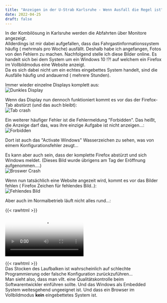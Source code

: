 ```yaml
---
title: "Anzeigen in der U-Strab Karlsruhe - Wenn Ausfall die Regel ist"
date: 2022-04-25
draft: false
---
```

In der Kombilösung in Karlsruhe werden die Abfahrten über Monitore angezeigt.  
Allderdings ist mir dabei aufgefallen, dass das Fahrgastinformationssystem häufig ( mehrmals pro Woche) ausfällt.
Deshalb  habe ich angefangen, Fotos von den Fehlern zu machen.
Nachfolgend stelle ich diese Bilder online.
Es handelt sich bei dem System um ein Windows 10 !?! auf welchem ein Firefox im Vollbildmodus eine Website anzeigt.  
Da es sich dabei nicht um ein echtes eingebettes System handelt, sind die Ausfälle häufig und andauernd ( mehrere Stunden).  

Immer wieder einzelne Displays komplett aus:  
![Dunkles Display](anzeigen/Fehlendes_Bild.jpg)  
  
Wenn das Display nun dennoch funktioniert kommt es vor das der Firefox-Tab abstürzt (und das auch bleibt):  
![Tab crash](/anzeigen/Tab_Crashed.jpg)  
  

Ein weiterer häufiger Fehler ist die Fehlermeldung "Forbidden". Das heißt, die Anzeige darf das, was ihre einzige Aufgabe ist nicht anzeigen...:  
![Forbidden](/anzeigen/Activate_Windows.jpg)  
  


Dort ist auch das "Activate Windows" Wasserzeichen zu sehen, was von eimem Konfigurationsfehler zeugt...  
  
     

Es kann aber auch sein, dass der komplette Firefox abstürzt und sich Windows meldet. (Dieses Bild wurde übrigens am Tag der Eröffnung aufgenommen....)  
![Broswer Crash](/anzeigen/Minidump.jpg)  
  
    
Wenn nun tatsächlich eine Website angezeit wird, kommt es vor das Bilder fehlen ( Firefox Zeichen für fehlendes Bild..):  
![Fehlendes Bild](/anzeigen/Fehlendes_Bild.jpg)  
  

Aber auch im Normalbetrieb läuft nicht alles rund...:
  
    

{{< rawhtml >}}

  <video controls="true" style="width:50%;" allowfullscreen="false" poster="/anzeige/stottern.jpg">
    <source src="/anzeigen/stottern.mp4" type="video/mp4">
  </video>

{{< rawhtml >}}  
Das Stocken des Laufbalken ist wahrscheinlich auf schlechte Programmierung oder falsche Konfiguration zurückzuführen...  
Man sieht also, dass man vllt. eine Qualitätskontrolle beim Softwarentwickler einführen sollte. Und das Windows als Embedded System weitesgehend ungeeignet ist. Und dass ein Browser im Vollbildmodus **kein** eingebettetes System ist.

